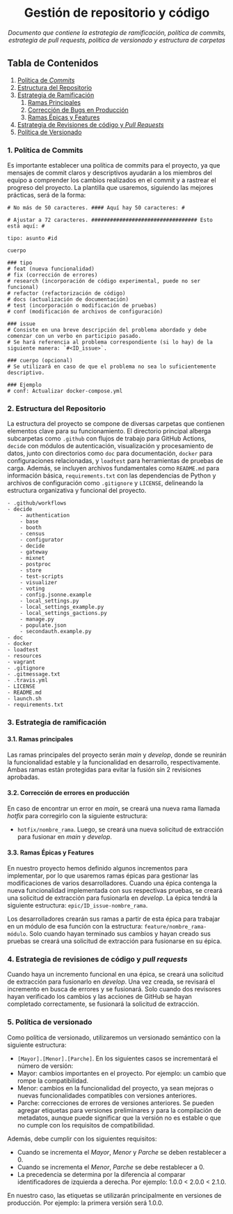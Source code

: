 <h1 align="center">Gestión de repositorio y código</h1>
<h6 align="center">Documento que contiene la estrategia de ramificación, política de commits, estrategia de pull requests, política de versionado y estructura de carpetas</h6>

## Tabla de Contenidos

1. [Política de *Commits*](#id1)
2. [Estructura del Repositorio](#id2)
3. [Estrategia de Ramificación](#id3)
    1. [Ramas Principales](#id3.1)
    2. [Corrección de Bugs en Producción](#id3.2)
    3. [Ramas Épicas y Features](#id3.3)
4. [Estrategia de Revisiones de código y *Pull Requests*](#id4)
5. [Política de Versionado](#id5)

 <div id='id1'/>

### 1. Política de Commits
Es importante establecer una política de commits para el proyecto, ya que mensajes de commit claros y descriptivos ayudarán a los miembros del equipo a comprender los cambios realizados en el commit y a rastrear el progreso del proyecto. La plantilla que usaremos, siguiendo las mejores prácticas, será de la forma:

```
# No más de 50 caracteres. #### Aquí hay 50 caracteres: #

# Ajustar a 72 caracteres. ################################## Esto está aquí: #

tipo: asunto #id

cuerpo

### tipo
# feat (nueva funcionalidad)
# fix (corrección de errores)
# research (incorporación de código experimental, puede no ser funcional)
# refactor (refactorización de código)
# docs (actualización de documentación)
# test (incorporación o modificación de pruebas)
# conf (modificación de archivos de configuración)

### issue
# Consiste en una breve descripción del problema abordado y debe comenzar con un verbo en participio pasado.
# Se hará referencia al problema correspondiente (si lo hay) de la siguiente manera: `#<ID_issue>`.

### cuerpo (opcional)
# Se utilizará en caso de que el problema no sea lo suficientemente descriptivo.

### Ejemplo
# conf: Actualizar docker-compose.yml
```
<div id='id2'/>

### 2. Estructura del Repositorio
La estructura del proyecto se compone de diversas carpetas que contienen elementos clave para su funcionamiento. El directorio principal alberga subcarpetas como `.github` con flujos de trabajo para GitHub Actions, `decide` con módulos de autenticación, visualización y procesamiento de datos, junto con directorios como `doc` para documentación, `docker` para configuraciones relacionadas, y `loadtest` para herramientas de pruebas de carga. Además, se incluyen archivos fundamentales como `README.md` para información básica, `requirements.txt` con las dependencias de Python y archivos de configuración como `.gitignore` y `LICENSE`, delineando la estructura organizativa y funcional del proyecto.

```
- .github/workflows
- decide
	- authentication
	- base
	- booth
	- census
	- configurator
	- decide
	- gateway
	- mixnet
	- postproc
	- store
	- test-scripts
	- visualizer
	- voting
	- config.jsonne.example
	- local_settings.py
	- local_settings_example.py
	- local_settings_gactions.py
	- manage.py
	- populate.json
	- secondauth.example.py
- doc
- docker
- loadtest
- resources
- vagrant
- .gitignore
- .gitmessage.txt
- .travis.yml
- LICENSE
- README.md
- launch.sh
- requirements.txt
```
<div id='id3'/>

### 3. Estrategia de ramificación
<div id='id3.1'/>

#### 3.1. Ramas principales

Las ramas principales del proyecto serán *main* y *develop*, donde se reunirán la funcionalidad estable y la funcionalidad en desarrollo, respectivamente. Ambas ramas están protegidas para evitar la fusión sin 2 revisiones aprobadas.

<div id='id3.2'/>

#### 3.2. Corrección de errores en producción

En caso de encontrar un error en *main*, se creará una nueva rama llamada *hotfix* para corregirlo con la siguiente estructura:
- `hotfix/nombre_rama`.
Luego, se creará una nueva solicitud de extracción para fusionar en *main* y *develop*.

<div id='id3.3'/>

#### 3.3. Ramas Épicas y Features

En nuestro proyecto hemos definido algunos incrementos para implementar, por lo que usaremos ramas épicas para gestionar las modificaciones de varios desarrolladores. Cuando una épica contenga la nueva funcionalidad implementada con sus respectivas pruebas, se creará una solicitud de extracción para fusionarla en *develop*. La épica tendrá la siguiente estructura: `epic/ID_issue-nombre_rama`.

Los desarrolladores crearán sus ramas a partir de esta épica para trabajar en un módulo de esa función con la estructura: `feature/nombre_rama-módulo`. Solo cuando hayan terminado sus cambios y hayan creado sus pruebas se creará una solicitud de extracción para fusionarse en su épica.

<div id='id4'/>

### 4. Estrategia de revisiones de código y *pull requests*

Cuando haya un incremento funcional en una épica, se creará una solicitud de extracción para fusionarlo en *develop*. Una vez creada, se revisará el incremento en busca de errores y se fusionará. Solo cuando dos revisores hayan verificado los cambios y las acciones de GitHub se hayan completado correctamente, se fusionará la solicitud de extracción.

<div id='id5'/>

### 5. Política de versionado

Como política de versionado, utilizaremos un versionado semántico con la siguiente estructura:
- `[Mayor].[Menor].[Parche]`.
En los siguientes casos se incrementará el número de versión:
- Mayor: cambios importantes en el proyecto. Por ejemplo: un cambio que rompe la compatibilidad.
- Menor: cambios en la funcionalidad del proyecto, ya sean mejoras o nuevas funcionalidades compatibles con versiones anteriores.
- Parche: correcciones de errores de versiones anteriores.
Se pueden agregar etiquetas para versiones preliminares y para la compilación de metadatos, aunque puede significar que la versión no es estable o que no cumple con los requisitos de compatibilidad.

Además, debe cumplir con los siguientes requisitos:
- Cuando se incrementa el *Mayor*, *Menor* y *Parche* se deben restablecer a 0.
- Cuando se incrementa el *Menor*, *Parche* se debe restablecer a 0.
- La precedencia se determina por la diferencia al comparar identificadores de izquierda a derecha. Por ejemplo: 1.0.0 < 2.0.0 < 2.1.0.

En nuestro caso, las etiquetas se utilizarán principalmente en versiones de producción. Por ejemplo: la primera versión será 1.0.0.